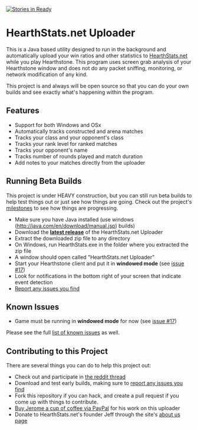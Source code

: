 [![Stories in Ready](https://badge.waffle.io/HearthStats/HearthStats.net-Uploader.png?label=1%20-%20Ready)](https://waffle.io/HearthStats/HearthStats.net-Uploader)

HearthStats.net Uploader
========================

This is a Java based utility designed to run in the background and automatically
upload your win ratios and other statistics to [HearthStats.net](http://HearthStats.net)
while you play Hearthstone. This program uses screen grab analysis of your Hearthstone window
and does not do any packet sniffing, monitoring, or network modification of any kind.

This project is and always will be open source so that you can do your own builds 
and see exactly what's happening within the program. 

Features
--------------------

* Support for both Windows and OSx
* Automatically tracks constructed and arena matches
* Tracks your class and your opponent's class
* Tracks your rank level for ranked matches
* Tracks your opponent's name
* Tracks number of rounds played and match duration
* Add notes to your matches directly from the uploader

Running Beta Builds
--------------------

This project is under HEAVY construction, but you can still run beta builds
to help test things out or just see how things are going. Check out the project's
[milestones](https://github.com/JeromeDane/HearthStats.net-Uploader/issues/milestones) 
to see how things are progressing.

* Make sure you have Java installed (use windows (http://java.com/en/download/manual.jsp) builds)
* Download the __[latest release](https://hearthstats.net/uploader)__ of the HearthStats.net Uploader
* Extract the downloaded zip file to any directory
* On Windows, run HearthStats.exe in the folder where you extracted the zip file
* A window should open called "HearthStats.net Uploader"
* Start your Hearthstone client and put it in __windowed mode__ (see [issue #17](https://github.com/JeromeDane/HearthStats.net-Uploader/issues/17))
* Look for notifications in the bottom right of your screen that indicate event detection
* [Report any issues you find](https://github.com/JeromeDane/HearthStats.net-Uploader/issues)

Known Issues
-------------

* Game must be running in __windowed mode__ for now (see [issue #17](https://github.com/JeromeDane/HearthStats.net-Uploader/issues/17))
 
Please see the full [list of known issues](https://github.com/JeromeDane/HearthStats.net-Uploader/issues)
as well.

Contributing to this Project
----------------------------

There are several things you can do to help this project out:

* Check out and participate in [the reddit thread](http://www.reddit.com/r/hearthstone/comments/1wa4rc/auto_uploader_for_hearthstatsnet_need_help_testing/)
* Download and test early builds, making sure to [report any issues you find](https://github.com/JeromeDane/HearthStats.net-Uploader/issues)
* Fork this repository if you can hack, and create a pull request if you come up with things to contribute.
* [Buy Jerome a cup of coffee via PayPal](https://www.paypal.com/cgi-bin/webscr?cmd=_s-xclick&hosted_button_id=F9XNSXLZNP9QQ) for his work on this uploader
* Donate to HearthStats.net's founder Jeff through the site's [about us page](http://hearthstats.net/aboutus) 
